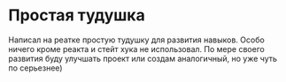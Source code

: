# Простая тудушка

Написал на реатке простую тудушку для развития навыков. Особо ничего кроме реакта и стейт хука не использовал. По мере своего развития буду улучшать проект или создам аналогичный, но уже чуть по серьезнее)

